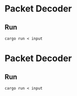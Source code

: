 # Packet Decoder
## Run

```
cargo run < input
```
# Packet Decoder
## Run

```
cargo run < input
```
